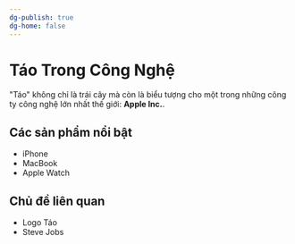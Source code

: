 ```yaml
---
dg-publish: true
dg-home: false
---
```

# Táo Trong Công Nghệ
"Táo" không chỉ là trái cây mà còn là biểu tượng cho một trong những công ty công nghệ lớn nhất thế giới: **Apple Inc.**.

## Các sản phẩm nổi bật
- iPhone
- MacBook
- Apple Watch

## Chủ đề liên quan
- Logo Táo
- Steve Jobs
